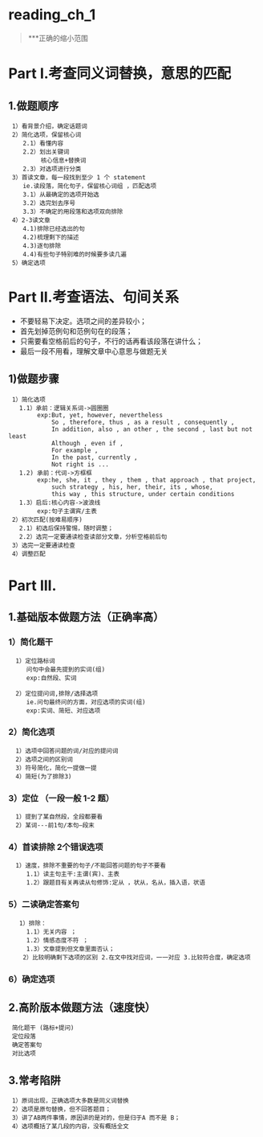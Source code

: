 # reading_ch_1

> ***正确的缩小范围

# Part I.考查同义词替换，意思的匹配
## 1.做题顺序
     1）看背景介绍，确定话题词
     2）简化选项，保留核心词
        2.1）看懂内容 
        2.2）划出关键词
             核心信息+替换词 
        2.3）对选项进行分类
     3）首读文章，每一段找到至少 1 个 statement
        ie.读段落，简化句子，保留核心词组 ，匹配选项
        3.1）从最确定的选项开始选
        3.2）选完划去序号
        3.3）不确定的用段落和选项双向排除
     4）2-3读文章
        4.1)排除已经选出的句 
        4.2)梳理剩下的描述 
        4.3)逐句排除 
        4.4)有些句子特别难的时候要多读几遍
     5）确定选项

# Part II.考查语法、句间关系
- 不要轻易下决定。选项之间的差异较小；
- 首先划掉范例句和范例句在的段落；
- 只需要看空格前后的句子，不行的话再看该段落在讲什么；
- 最后一段不用看，理解文章中心意思与做题无关

## 1)做题步骤
     1）简化选项
       1.1）承前：逻辑关系词->圆圈圈
            exp:But, yet, however, nevertheless
                So , therefore, thus , as a result , consequently ,
                In addition, also , an other , the second , last but not least
                Although , even if ,
                For example ,
                In the past, currently ,
                Not right is ...
       1.2) 承前：代词->方框框
            exp:he, she, it , they , them , that approach , that project,
                such strategy , his, her, their, its , whose, 
                this way , this structure, under certain conditions
       1.3）启后:核心内容->波浪线
            exp:句子主谓宾/主表
     2）初次匹配(按难易顺序)
       2.1）初选后保持警惕，随时调整；
       2.2）选完一定要通读检查读部分文章，分析空格前后句 
     3）选完一定要通读检查
     4）调整匹配

# Part III.
## 1.基础版本做题方法（正确率高）
### 1）简化题干 
      1）定位路标词
         问句中会最先提到的实词(组)
         exp:自然段、实词
         
      2）定位提问词,排除/选择选项
         ie.问句最终问的方面，对应选项的实词(组)
         exp:实词、简短、对应选项
### 2）简化选项
      1）选项中回答问题的词/对应的提问词
      2）选项之间的区别词 
      3）符号简化，简化一提做一提
      4）简短(为了排除3)
### 3）定位 （一段一般 1-2 题）
      1）提到了某自然段，全段都要看
      2）某词---前1句/本句—段末
### 4）首读排除 2个错误选项 
      1）速度，排除不重要的句子/不能回答问题的句子不要看
         1.1）读主句主干:主谓(宾)、主表 
         1.2）跟题目有关再读从句修饰:定从 ，状从，名从，插入语，状语
### 5）二读确定答案句 
       1）排除：
         1.1）无关内容 ；
         1.2）情感态度不符 ；
         1.3）文章提到但文章里面否认；
        2）比较明确剩下选项的区别 2.在文中找对应词，一一对应 3.比较符合度，确定选项
### 6）确定选项

## 2.高阶版本做题方法（速度快）
     简化题干 (路标+提问)
     定位段落
     确定答案句
     对比选项

## 3.常考陷阱
     1）原词出现，正确选项大多数是同义词替换
     2）选项是原句替换，但不回答题目；
     3）讲了AB两件事情，原因讲的是对的，但是归于A 而不是 B； 
     4）选项概括了某几段的内容，没有概括全文






